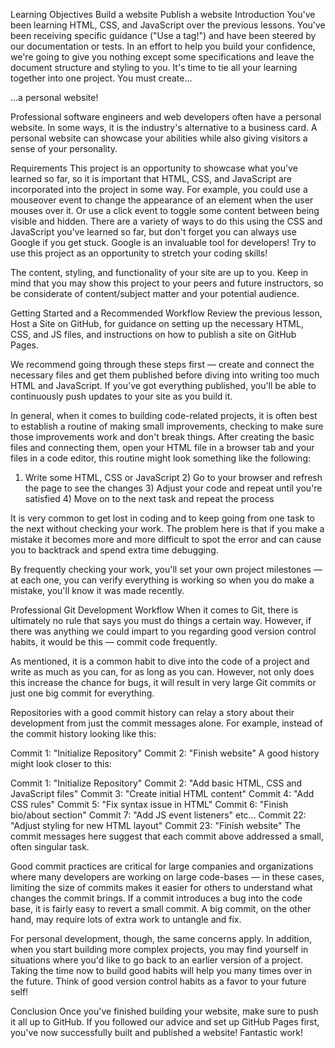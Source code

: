 Learning Objectives
Build a website
Publish a website
Introduction
You've been learning HTML, CSS, and JavaScript over the previous lessons. You've been receiving specific guidance ("Use a <link> tag!") and have been steered by our documentation or tests. In an effort to help you build your confidence, we're going to give you nothing except some specifications and leave the document structure and styling to you. It's time to tie all your learning together into one project. You must create...

...a personal website!

Professional software engineers and web developers often have a personal website. In some ways, it is the industry's alternative to a business card. A personal website can showcase your abilities while also giving visitors a sense of your personality.

Requirements
This project is an opportunity to showcase what you've learned so far, so it is important that HTML, CSS, and JavaScript are incorporated into the project in some way. For example, you could use a mouseover event to change the appearance of an element when the user mouses over it. Or use a click event to toggle some content between being visible and hidden. There are a variety of ways to do this using the CSS and JavaScript you've learned so far, but don't forget you can always use Google if you get stuck. Google is an invaluable tool for developers! Try to use this project as an opportunity to stretch your coding skills!

The content, styling, and functionality of your site are up to you. Keep in mind that you may show this project to your peers and future instructors, so be considerate of content/subject matter and your potential audience.

Getting Started and a Recommended Workflow
Review the previous lesson, Host a Site on GitHub, for guidance on setting up the necessary HTML, CSS, and JS files, and instructions on how to publish a site on GitHub Pages.

We recommend going through these steps first — create and connect the necessary files and get them published before diving into writing too much HTML and JavaScript. If you've got everything published, you'll be able to continuously push updates to your site as you build it.

In general, when it comes to building code-related projects, it is often best to establish a routine of making small improvements, checking to make sure those improvements work and don't break things. After creating the basic files and connecting them, open your HTML file in a browser tab and your files in a code editor, this routine might look something like the following:

1) Write some HTML, CSS or JavaScript 2) Go to your browser and refresh the page to see the changes 3) Adjust your code and repeat until you're satisfied 4) Move on to the next task and repeat the process

It is very common to get lost in coding and to keep going from one task to the next without checking your work. The problem here is that if you make a mistake it becomes more and more difficult to spot the error and can cause you to backtrack and spend extra time debugging.

By frequently checking your work, you'll set your own project milestones — at each one, you can verify everything is working so when you do make a mistake, you'll know it was made recently.

Professional Git Development Workflow
When it comes to Git, there is ultimately no rule that says you must do things a certain way. However, if there was anything we could impart to you regarding good version control habits, it would be this — commit code frequently.

As mentioned, it is a common habit to dive into the code of a project and write as much as you can, for as long as you can. However, not only does this increase the chance for bugs, it will result in very large Git commits or just one big commit for everything.

Repositories with a good commit history can relay a story about their development from just the commit messages alone. For example, instead of the commit history looking like this:

Commit 1: "Initialize Repository"
Commit 2: "Finish website"
A good history might look closer to this:

Commit 1: "Initialize Repository"
Commit 2: "Add basic HTML, CSS and JavaScript files"
Commit 3: "Create initial HTML content"
Commit 4: "Add CSS rules"
Commit 5: "Fix syntax issue in HTML"
Commit 6: "Finish bio/about section"
Commit 7: "Add JS event listeners"
etc...
Commit 22: "Adjust styling for new HTML layout"
Commit 23: "Finish website"
The commit messages here suggest that each commit above addressed a small, often singular task.

Good commit practices are critical for large companies and organizations where many developers are working on large code-bases — in these cases, limiting the size of commits makes it easier for others to understand what changes the commit brings. If a commit introduces a bug into the code base, it is fairly easy to revert a small commit. A big commit, on the other hand, may require lots of extra work to untangle and fix.

For personal development, though, the same concerns apply. In addition, when you start building more complex projects, you may find yourself in situations where you'd like to go back to an earlier version of a project. Taking the time now to build good habits will help you many times over in the future. Think of good version control habits as a favor to your future self!

Conclusion
Once you've finished building your website, make sure to push it all up to GitHub. If you followed our advice and set up GitHub Pages first, you've now successfully built and published a website! Fantastic work!